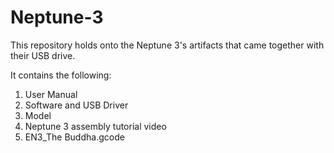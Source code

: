 # Neptune-3

This repository holds onto the Neptune 3's artifacts that came together with their USB drive.

It contains the following:

1. User Manual
2. Software and USB Driver
3. Model
4. Neptune 3 assembly tutorial video
5. EN3_The Buddha.gcode
